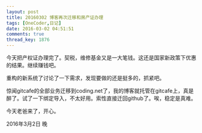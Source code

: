 ```yaml
---
layout: post
title: 20160302 博客再次迁移和房产证办理
tags: [OneCoder,日记]
date: 2016-03-02 04:51:51
comments: true
thread_key: 1876
---
```


今天把产权证办理完了。契税，维修基金又是一大笔钱。这还是国家新政策下优惠的结果。继续赚钱吧。

重构的新系统了讨论了一下需求，发现要做的还是挺多的，抓紧吧。

惊闻gitcafe的全部业务迁移到coding.net了，我的博客就托管在gitcafe上，真是醉了。试了一下绑定导入，不太好用。索性直接迁回github了。唉，稳定是真难。

今天老爸来了，开心。

2016年3月2日 晚